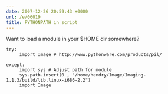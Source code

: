 ```yaml
---
date: 2007-12-26 20:59:43 +0000
url: /e/06019
title: PYTHONPATH in script
---
```


Want to load a module in your $HOME dir somewhere?

	try:
         import Image # http://www.pythonware.com/products/pil/

	except:
         import sys # Adjust path for module
         sys.path.insert(0 , "/home/hendry/Image/Imaging-1.1.3/build/lib.linux-i686-2.2")
         import Image
